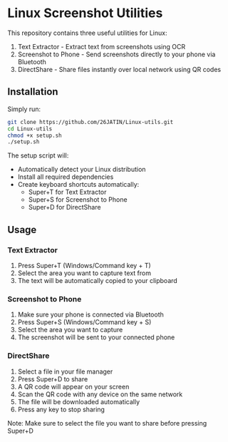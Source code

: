 # Linux Screenshot Utilities

This repository contains three useful utilities for Linux:
1. Text Extractor - Extract text from screenshots using OCR
2. Screenshot to Phone - Send screenshots directly to your phone via Bluetooth
3. DirectShare - Share files instantly over local network using QR codes

## Installation

Simply run:
```bash
git clone https://github.com/26JATIN/Linux-utils.git
cd Linux-utils
chmod +x setup.sh
./setup.sh
```

The setup script will:
- Automatically detect your Linux distribution
- Install all required dependencies
- Create keyboard shortcuts automatically:
  - Super+T for Text Extractor
  - Super+S for Screenshot to Phone
  - Super+D for DirectShare

## Usage

### Text Extractor
1. Press Super+T (Windows/Command key + T)
2. Select the area you want to capture text from
3. The text will be automatically copied to your clipboard

### Screenshot to Phone
1. Make sure your phone is connected via Bluetooth
2. Press Super+S (Windows/Command key + S)
3. Select the area you want to capture
4. The screenshot will be sent to your connected phone

### DirectShare
1. Select a file in your file manager
2. Press Super+D to share
3. A QR code will appear on your screen
4. Scan the QR code with any device on the same network
5. The file will be downloaded automatically
6. Press any key to stop sharing

Note: Make sure to select the file you want to share before pressing Super+D

